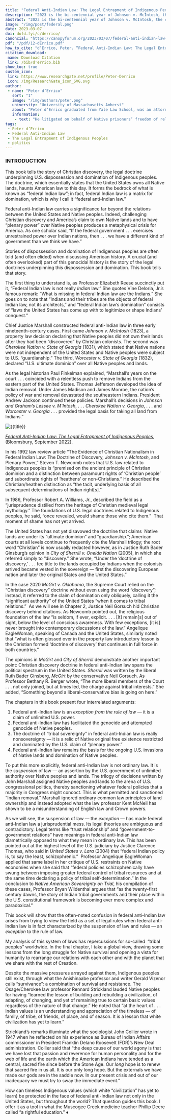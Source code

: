 ```yaml
---
title: "Federal Anti-Indian Law: The Legal Entrapment of Indigenous Peoples"
description: "2023 is the bi-centennial year of Johnson v. McIntosh, the case that put ‘Christian discovery’ into US property law in a way that simultaneously created ‘federal Indian law’: The 200th year since the imposition of domination on the basis of a religious and racist theory of humankind. A domination that two-hundred years later is still considered ‘law.’"
abstract: "2023 is the bi-centennial year of Johnson v. McIntosh, the case that put ‘Christian discovery’ into US property law in a way that simultaneously created ‘federal Indian law’: The 200th year since the imposition of domination on the basis of a religious and racist theory of humankind. A domination that two-hundred years later is still considered ‘law.’"
image: "/img/post/federal.png"
date: 2023-03-07
doi: dofd.fyi/c/derrico/
canoncial: "https://canopyforum.org/2023/03/07/federal-anti-indian-law-the-legal-entrapment-of-indigenous-peoples/"
pdf: "/pdf/12-dErrico.pdf"
how_to_cite: "d’Errico, Peter. “Federal Anti-Indian Law: The Legal Entrapment of Indigenous Peoples.” Canopy Forum, March 7, 2023."
citation_download: 
 name: Download Citation
 link: /bib/d'errico.bib
show_toc: true
custom_icon: 
 link: https://www.researchgate.net/profile/Peter-Derrico
 icon: /img/ResearchGate_icon_SVG.svg
author: 
 - name: "Peter d’Errico"
   sort: "1"
   image: "/img/authors/peter.png"
   university: "University of Massachusetts Amherst"
   about: "Peter d’Errico graduated from Yale Law School, was an attorney at Dinébe’iiná Náhiiłna be Agha’diit’ahii, Navajo Legal Services, and a founding professor of Legal Studies at the University of Massachusetts Amherst."
   information: 
    - text: "He litigated on behalf of Native prisoners’ freedom of religion; Mashpee Wampanoag fishing rights; Western Shoshone land rights; and other Indigenous cases."
tags: 
 - Peter d’Errico
 - Federal Anti-Indian Law
 - The Legal Entrapment of Indigenous Peoples
 - politics
---
```

### INTRODUCTION

This book tells the story of Christian discovery, the legal doctrine underpinning U.S. dispossession and domination of Indigenous peoples. The doctrine, which essentially states that the United States owns all Native lands, haunts American law to this day. It forms the bedrock of what is known as “federal Indian law”; in fact, federal Indian law is a matrix for domination, which is why I call it “federal anti-Indian law.” 

Federal anti-Indian law carries a significance far beyond the relations between the United States and Native peoples. Indeed, challenging Christian discovery and America’s claim to own Native lands and to have “plenary power” over Native peoples produces a metaphysical crisis for America. As one scholar said, “If the federal government . . . exercises unrestrained power over Indian nations, then . . . we have a different kind of government than we think we have.”

Stories of dispossession and domination of Indigenous peoples are often told (and often elided) when discussing American history. A crucial (and often overlooked) part of this genocidal history is the story of the legal doctrines underpinning this dispossession and domination. This book tells that story.

The first thing to understand is, as Professor Elizabeth Reese succinctly put it, “Federal Indian law is not really _Indian_ law.” She quotes Vine Deloria, Jr.’s famous remark: “What is missing in federal Indian law are the Indians.” She goes on to note that “Indians and their tribes are the objects of federal Indian law, not its architects,” and “federal Indian law’s domination” consists of “laws the United States has come up with to legitimize or shape Indians’ conquest.”  

Chief Justice Marshall constructed federal anti-Indian law in three early nineteenth-century cases. First came _Johnson v. McIntosh_ (1823), a property law decision declaring that Native peoples did not own their lands after they had been “discovered” by Christian colonists. The second was _Cherokee Nation v. State of Georgia_ (1831), which stated that Native nations were not independent of the United States and Native peoples were subject to U.S. “guardianship.” The third, _Worcester v. State of Georgia_ (1832), declared “U.S. ultimate dominion” over all Native peoples and lands. 

As the legal historian Paul Finkelman explained, “Marshall’s years on the court . . . coincided with a relentless push to remove Indians from the eastern part of the United States. Thomas Jefferson developed the idea of Indian removal. Under James Madison and James Monroe, the nation’s policy of war and removal devastated the southeastern Indians. President Andrew Jackson continued these policies. Marshall’s decisions in _Johnson and Graham’s Lessee v. M’Intosh_, . . . _Cherokee Nation v. Georgia_, . . . and _Worcester v. Georgia_ . . . provided the legal basis for taking all land from Indians.”

![{{title}}](/img/post/indians.jpg)

_[Federal Anti-Indian Law: The Legal Entrapment of Indigenous Peoples](https://www.abc-clio.com/products/A6462C/)_, (Bloomsbury, September 2022).

In his 1992 law review article “The Evidence of Christian Nationalism in Federal Indian Law: The Doctrine of Discovery, _Johnson v. McIntosh_, and Plenary Power,” Steven T. Newcomb notes that U.S. law related to Indigenous peoples is “premised on the ancient principle of Christian dominion and a distinction between paramount rights of ‘Christian people’ and subordinate rights of ‘heathens’ or non-Christians.” He described the Christian/heathen distinction as “the tacit, underlying basis of all subsequent determinations of Indian right\[s\].”

In 1986, Professor Robert A. Williams, Jr., described the field as a “jurisprudence distilled from the heritage of Christian medieval legal mythology.” The foundations of U.S. legal doctrines related to Indigenous peoples, he said, “once revealed, would shame those who cite them.”  That moment of shame has not yet arrived. 

The United States has not yet disavowed the doctrine that claims  Native lands are under its “ultimate dominion” and “guardianship.”; American courts at all levels continue to frequently cite the Marshall trilogy; the root word “Christian” is now usually redacted however, as in Justice Ruth Bader Ginsburg’s opinion in _City of Sherrill v. Oneida Nation_ (2005), in which she referred simply to “discovery.” She wrote, “Under the ‘doctrine of discovery,’ . . . fee title to the lands occupied by Indians when the colonists arrived became vested in the sovereign — first the discovering European nation and later the original States and the United States.”

In the case 2020 _McGirt v. Oklahoma_, the Supreme Court relied on the “Christian discovery” doctrine without even using the word “discovery”; instead, it referred to the claim of domination only obliquely, calling it the “significant authority” of the United States “when it comes to tribal relations.”  As we will see in Chapter 2, Justice Neil Gorsuch hid Christian discovery behind citations. As Newcomb pointed out, the religious foundation of the law “is seldom, if ever, explicit. . . . \[It\] remain\[s\] out of sight, below the level of conscious awareness. With few exceptions, \[it is\] never brought into contemporary discussions of the law.” Angelique EagleWoman, speaking of Canada and the United States, similarly noted that “what is often glossed over in the property law introductory lesson is the Christian formed ‘doctrine of discovery’ that continues in full force in both countries.”

The opinions in _McGirt_ and _City of Sherrill_ demonstrate another important point: Christian discovery doctrine in federal anti-Indian law spans the political spectrum in the United States. _Sherrill_ was written by the liberal Ruth Bader Ginsberg, _McGirt_ by the conservative Neil Gorsuch. As Professor Bethany R. Berger wrote, “The more liberal members of the Court . . . not only joined, but at times led, the charge against tribal interests.” She added, “Something beyond a liberal-conservative bias is going on here.” 

The chapters in this book present four interrelated arguments: 

1.  Federal anti-Indian law is an _exception from the rule of law_ — it is a claim of unlimited U.S. power. 
2.  Federal anti-Indian law has facilitated the genocide and attempted genocide of Native peoples. 
3.  The doctrine of “tribal sovereignty” in federal anti-Indian law is really nonsovereignty — it is a relic of Native original free existence restricted and dominated by the U.S. claim of “plenary power.”
4.  Federal anti-Indian law remains the basis for the ongoing U.S. invasions of Native lands and domination of Native peoples. 

To put this more explicitly, federal anti-Indian law is not ordinary law. It is the _suspension_ of law — an assertion by the U.S. government of unlimited authority over Native peoples and lands. The trilogy of decisions written by John Marshall assigned Native peoples and lands to the arena of U.S. congressional politics, thereby sanctioning whatever federal policies that a majority in Congress might concoct. This is what permitted and sanctioned “Indian removal.” Marshall ignored ordinary common law principles of land ownership and instead adopted what the law professor Kent McNeil has shown to be a misunderstanding of English law and Crown powers. 

As we will see, the suspension of law — the _exception_ — has made federal anti-Indian law a jurisprudential mess. Its legal theories are ambiguous and contradictory. Legal terms like “trust relationship” and “government-to-government relations” have meanings in federal anti-Indian law diametrically opposed to what they mean in ordinary law. This has been pointed out at the highest level of the U.S. judiciary by Justice Clarence Thomas, who said in _United States v. Lara_ (2004) that “federal Indian policy is, to say the least, schizophrenic.”  Professor Angelique EagleWoman applied that same label in her critique of U.S. restraints on Native economies when she said that “federal policies schizophrenically have swung between imposing greater federal control of tribal resources and at the same time declaring a policy of tribal self-determination.” In the conclusion to _Native American Sovereignty on Trial_, his compilation of these cases, Professor Bryan Wildenthal argues that “as the twenty-first century dawns, the story of Indian tribal governments and their place within the U.S. constitutional framework is becoming ever more complex and paradoxical.” 

This book will show that the often-noted confusion in federal anti-Indian law arises from trying to view the field as a set of legal rules when federal anti-Indian law is in fact characterized by the suspension of law and rules — an _exception_ to the rule of law. 

My analysis of this system of laws has repercussions for so-called  “tribal peoples” worldwide. In the final chapter, I take a global view, drawing some lessons from the long struggle for Native survival and opening a vista for humanity to rearrange our relations with each other and with the planet that we share with the rest of Creation. 

Despite the massive pressures arrayed against them, Indigenous peoples still exist, through what the Anishinaabe professor and writer Gerald Vizenor calls “survivance”: a combination of survival and resistance. The Osage/Cherokee law professor Rennard Strickland lauded Native peoples for having “learned the lesson of building and rebuilding a civilization, of adapting, of changing, and yet of remaining true to certain basic values regardless of the nature of that change.” He noted that “at the heart of . . . Indian values is an understanding and appreciation of the timeless — of family, of tribe, of friends, of place, and of season. It is a lesson that white civilization has yet to learn.” 

Strickland’s remarks illuminate what the sociologist John Collier wrote in 1947 when he reflected on his experience as Bureau of Indian Affairs commissioner in President Franklin Delano Roosevelt (FDR)’s New Deal administration. Collier said that “the deep cause of our world agony is that we have lost that passion and reverence for human personality and for the web of life and the earth which the American Indians have tended as a central, sacred fire since before the Stone Age. Our _long_ hope is to renew that sacred fire in us all. It is our only long hope. But the externals we have made our gods are in the saddle now. In our present crisis and out of our inadequacy we must try to sway the immediate event.” 

How can timeless Indigenous values (which white “civilization” has yet to learn) be protected in the face of federal anti-Indian law not only in the United States, but throughout the world? That question guides this book. I offer it as a tool in what the Muscogee Creek medicine teacher Phillip Deere called “a rightful education.” ♦
